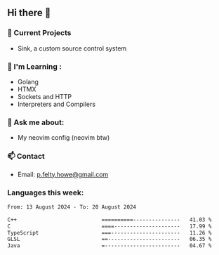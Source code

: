 ## Hi there 👋
### 🔭 Current Projects 
- Sink, a custom source control system
<!-- - Open-Ed, an open source course website-->

### 🌱 I'm Learning :
- Golang
- HTMX
- Sockets and HTTP
- Interpreters and Compilers

### 💬 Ask me about:
- My neovim config (neovim btw)

### 📫 Contact
- Email: p.felty.howe@gmail.com

### Languages this week:

<!--START_SECTION:waka-->

```txt
From: 13 August 2024 - To: 20 August 2024

C++                           ==========---------------   41.03 %
C                             ====---------------------   17.99 %
TypeScript                    ===----------------------   11.26 %
GLSL                          ==-----------------------   06.35 %
Java                          =------------------------   04.67 %
```

<!--END_SECTION:waka-->


<!--
**peter-fh/peter-fh** is a ✨ _special_ ✨ repository because its `README.md` (this file) appears on your GitHub profile.

Here are some ideas to get you started:

- 🔭 I’m currently working on ...
- 🌱 I’m currently learning ...
- 👯 I’m looking to collaborate on ...
- 🤔 I’m looking for help with ...
- 💬 Ask me about ...
- 📫 How to reach me: ...
- 😄 Pronouns: ...
- ⚡ Fun fact: ...
-->
